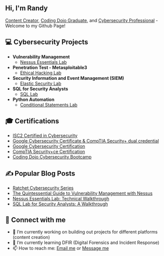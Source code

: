  ## Hi, I'm Randy

 [Content Creator](https://medium.com/@thecyberlandscape), <a href="https://app.diplomasafe.com/en-US/diploma/dd05f4766eb85d279531830f39ce1932a33c9d95a">Coding Dojo Graduate</a>, and <a href="https://github.com/resii-tech"><a href="https://www.linkedin.com/in/randyesanchezii">Cybersecurity Professional</a> - Welcome to my Github Page! </a></h2>

<h2>💻 Cybersecurity Projects</h2>

- <b>Vulnerability Management</b>
  - [Nessus Essentials Lab](https://github.com/resii-tech/NessusEssentialsLab)
- <b>Penetration Test - Metasploitable3</b>
  - [Ethical Hacking Lab](https://github.com/resii-tech/EthicalHackingLab) 
- **Security Information and Event Management (SIEM)**
  - [Elastic Security Lab](https://github.com/resii-tech/LABURL)
- **SQL for Security Analysts**
  - [SQL Lab](https://github.com/resii-tech/SQL-Lab)
- **Python Automation**
  - [Conditional Statements Lab](https://github.com/resii-tech/PythonAutomationLab)


<h2>🎓 Certifications</h2>

- [ISC2 Certified in Cybersecurity](https://www.credly.com/earner/earned/badge/b3285630-e284-420c-a124-695bef4c88cc)
- [Google Cybersecurity Certificate & CompTIA Security+ dual credential](https://www.credly.com/earner/earned/badge/5ce4aaf9-fff0-46f6-b823-901172fe4d76)
- [Google Cybersecurity Certification](https://www.credly.com/badges/83d8122f-c6ba-4937-8cd2-cafa5d4dcac7/public_url)
- [CompTIA Security+ce Certification](https://www.credly.com/badges/f8c26c1b-c060-4235-a9b5-7992ce0726aa)
- [Coding Dojo Cybersecurity Bootcamp](https://app.diplomasafe.com/en-US/diploma/dd05f4766eb85d279531830f39ce1932a33c9d95a)

<h2>✍ Popular Blog Posts</h2>

   - [Ratchet Cybersecurity Series](https://medium.com/@thecyberlandscape/ratchet-cybersecurity-series-the-intro-5c530863d9b2)
   - [The Quintessential Guide to Vulnerability Management with Nessus](https://medium.com/@thecyberlandscape/the-quintessential-guide-to-vulnerability-management-with-nessus-3eeaf3e885f9)
   - [Nessus Essentials Lab: Technical Walkthrough](https://medium.com/@thecyberlandscape/nessus-essentials-lab-technical-walkthrough-f1922a3ba4db)
   - [SQL Lab for Security Analysts: A Walkthrough](https://medium.com/@thecyberlandscape/sql-lab-for-security-analysts-63c59720b777) 

<h2>🤳 Connect with me</h2>

- 🔭 I’m currently working on building out projects for different platforms (content creation)
- 🌱 I’m currently learning DFIR (Digital Forensics and Incident Response) 
- 📫 How to reach me: [Email me](sancheziirandall@gmail.com) or [Message me](https://linkedin.com/in/randyesanchezii)


<!--
**joshmadakor1/joshmadakor1** is a ✨ _special_ ✨ repository because its `README.md` (this file) appears on your GitHub profile.

Here are some ideas to get you started:

- 🔭 I’m currently working on ...
- 🌱 I’m currently learning ...
- 👯 I’m looking to collaborate on ...
- 🤔 I’m looking for help with ...
- 💬 Ask me about ...
- 📫 How to reach me: ...
- 😄 Pronouns: ...
- ⚡ Fun fact: ...

Sample Project Input Template (Build-Out)
- <b>PowerShell</b>
  - [Windows EventLog: Failed RDP Logins Source IP to full GeoData Conversion](https://github.com/joshmadakor1/Sentinel-Lab)
  - [JWipe (Disk Wiping Utility)](https://github.com/joshmadakor1/Jwipe.PowerShell)
  - [Active Directory Bulk User Creation](https://github.com/joshmadakor1/AD_PS)
  - [FIM (File Integrity Monitor)](https://github.com/joshmadakor1/PowerShell-Integrity-FIM)

  Content Creation Template (Build-Out)

  <h2>📺 Popular YouTube Videos</h2>

- [How to get into Cybersecurity Starting From Zero](https://www.youtube.com/watch?v=a83ASGn_V_s)
- [A Day in the Life of a Cybersecurity Anayst](https://www.youtube.com/watch?v=uHy3oM7NnoU)
- [How to Create a KeyLogger (C#)](https://www.youtube.com/watch?v=N-L9hklSlNk)
- [Ransomware Demonstration (C#)](https://www.youtube.com/watch?v=OfvdQeh79s0)
- [Is WGU Legit?](https://www.youtube.com/watch?v=E2MwRWxDBkA)

Pro Social Media Template (Not for me)
<h2> 🤳 Connect with me:</h2>

[<img align="left" alt="JoshMadakor | YouTube" width="22px" src="https://cdn.jsdelivr.net/npm/simple-icons@v3/icons/youtube.svg" />][youtube]
[<img align="left" alt="JoshMadakor | Twitter" width="22px" src="https://cdn.jsdelivr.net/npm/simple-icons@v3/icons/twitter.svg" />][twitter]
[<img align="left" alt="JoshMadakor | LinkedIn" width="22px" src="https://cdn.jsdelivr.net/npm/simple-icons@v3/icons/linkedin.svg" />][linkedin]
[<img align="left" alt="JoshMadakor | Instagram" width="22px" src="https://cdn.jsdelivr.net/npm/simple-icons@v3/icons/instagram.svg" />][instagram]

[twitter]: https://twitter.com/joshmadakor
[youtube]: https://www.youtube.com/c/joshmadakor
[instagram]: https://www.instagram.com/joshmadakor/
[linkedin]: https://linkedin.com/in/joshmadakor
<!--
